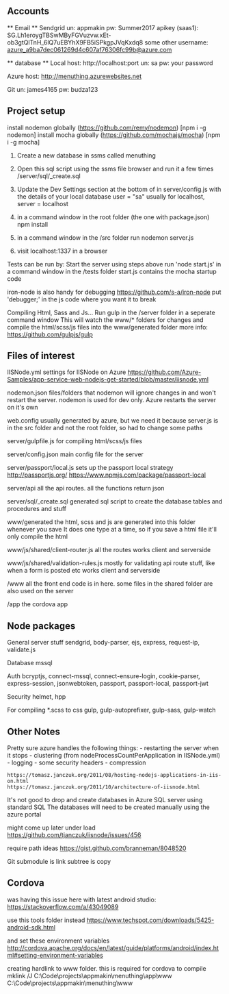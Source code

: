 
## Accounts


** Email **
Sendgrid
    un: appmakin
    pw: Summer2017
    apikey (saas1): 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
    some other username: azure_a9ba7dec061269d4c607af76306fc99b@azure.com



** database **
Local
    host: http://localhost:port
    un: sa
    pw: your password

Azure
    host: http://menuthing.azurewebsites.net


Git
    un: james4165
    pw: budza123




## Project setup

install nodemon globally (https://github.com/remy/nodemon) [npm i -g nodemon]
install mocha globally (https://github.com/mochajs/mocha) [npm i -g mocha]

1. Create a new database in ssms called menuthing

2. Open this sql script using the ssms file browser and run it a few times
    /server/sql/_create.sql

3. Update the Dev Settings section at the bottom of in server/config.js with the
    details of your local database
    user = "sa" usually for localhost, server = localhost

4. in a command window in the root folder (the one with package.json)
    npm install

5. in a command window in the /src folder run
	nodemon server.js

6. visit localhost:1337 in a browser


Tests can be run by:
    Start the server using steps above
    run 'node start.js' in a command window in the /tests folder
    start.js contains the mocha startup code


iron-node is also handy for debugging
https://github.com/s-a/iron-node
put 'debugger;' in the js code where you want it to break


Compiling Html, Sass and Js...
Run gulp in the /server folder in a seperate command window
This will watch the www/* folders for changes and
compile the html/scss/js files into the www/generated folder
more info: https://github.com/gulpjs/gulp




## Files of interest

IISNode.yml
    settings for IISNode on Azure
    https://github.com/Azure-Samples/app-service-web-nodejs-get-started/blob/master/iisnode.yml

nodemon.json
    files/folders that nodemon will ignore changes in and won't restart the server.
    nodemon is used for dev only.  Azure restarts the server on it's own

web.config
    usually generated by azure, but we need it because server.js is in the
    src folder and not the root folder, so had to change some paths

server/gulpfile.js
    for compiling html/scss/js files

server/config.json
    main config file for the server

server/passport/local.js
    sets up the passport local strategy
    http://passportjs.org/
    https://www.npmjs.com/package/passport-local

server/api
    all the api routes.  all the functions return json

server/sql/_create.sql
    generated sql script to create the database tables and procedures and stuff

www/generated
    the html, scss and js are generated into this folder whenever you save
    It does one type at a time, so if you save a html file it'll only compile the html

www/js/shared/client-router.js
    all the routes
    works client and serverside

www/js/shared/validation-rules.js
    mostly for validating api route stuff, like when a form is posted etc
    works client and serverside

/www
    all the front end code is in here.  some files in the shared
    folder are also used on the server

/app
    the cordova app




## Node packages

General server stuff
    sendgrid, body-parser, ejs, express, request-ip, validate.js

Database
    mssql

Auth
    bcryptjs, connect-mssql, connect-ensure-login, cookie-parser,
    express-session, jsonwebtoken, passport, passport-local, passport-jwt

Security
    helmet, hpp

For compiling *.scss to css
    gulp, gulp-autoprefixer, gulp-sass, gulp-watch




## Other Notes

Pretty sure azure handles the following things:
        - restarting the server when it stops
        - clustering (from nodeProcessCountPerApplication in IISNode.yml)
        - logging
        - some security headers
        - compression

    https://tomasz.janczuk.org/2011/08/hosting-nodejs-applications-in-iis-on.html
    https://tomasz.janczuk.org/2011/10/architecture-of-iisnode.html


It's not good to drop and create databases in Azure SQL server using standard SQL
The databases will need to be created manually using the azure portal


might come up later under load
https://github.com/tjanczuk/iisnode/issues/456

require path ideas
https://gist.github.com/branneman/8048520


Git
submodule is link
subtree is copy


## Cordova

was having this issue here with latest android studio: https://stackoverflow.com/a/43049089

use this tools folder instead
https://www.techspot.com/downloads/5425-android-sdk.html

and set these environment variables
http://cordova.apache.org/docs/en/latest/guide/platforms/android/index.html#setting-environment-variables

creating hardlink to www folder.  this is required for cordova to compile
mklink /J C:\Code\projects\appmakin\menuthing\app\www C:\Code\projects\appmakin\menuthing\www


